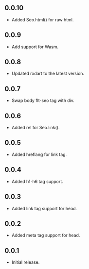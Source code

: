 ## 0.0.10

* Added Seo.html() for raw html.

## 0.0.9

* Add support for Wasm.

## 0.0.8

* Updated rxdart to the latest version.

## 0.0.7

* Swap body flt-seo tag with div.

## 0.0.6

* Added rel for Seo.link().

## 0.0.5

* Added hreflang for link tag.

## 0.0.4

* Added h1-h6 tag support.

## 0.0.3

* Added link tag support for head.

## 0.0.2

* Added meta tag support for head.

## 0.0.1

* Initial release.
